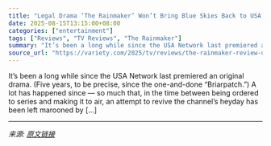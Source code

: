 ```yaml
---
title: "Legal Drama ‘The Rainmaker’ Won’t Bring Blue Skies Back to USA: TV Review"
date: 2025-08-15T13:15:00+08:00
categories: ["entertainment"]
tags: ["Reviews", "TV Reviews", "The Rainmaker"]
summary: "It’s been a long while since the USA Network last premiered an original drama. (Five years, to be precise, since the one-and-done &#8220;Briarpatch.&#8221;) A lot has happened since — so much that, in"
source_url: "https://variety.com/2025/tv/reviews/the-rainmaker-review-usa-1236487000/"
---
```


It’s been a long while since the USA Network last premiered an original drama. (Five years, to be precise, since the one-and-done &#8220;Briarpatch.&#8221;) A lot has happened since — so much that, in the time between being ordered to series and making it to air, an attempt to revive the channel’s heyday has been left marooned by [&#8230;]

---

*来源: [原文链接](https://variety.com/2025/tv/reviews/the-rainmaker-review-usa-1236487000/)*
